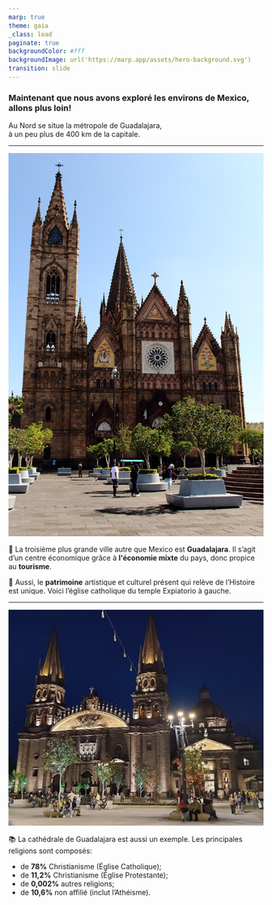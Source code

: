 ```yaml
---
marp: true
theme: gaia
_class: lead
paginate: true
backgroundColor: #fff
backgroundImage: url('https://marp.app/assets/hero-background.svg')
transition: slide
---
```


<!-- _class: lead -->

### Maintenant que nous avons exploré les environs de Mexico, allons **plus loin!**

Au Nord se situe la métropole de Guadalajara, <br> à un peu plus de 400 km de la capitale.

---

![bg right](./voyage/church_guadalajara.jpg)

🤝 La troisième plus grande ville autre que Mexico est **Guadalajara**. Il s’agit d’un centre économique grâce à **l'économie mixte** du pays, donc propice au **tourisme**.

📖 Aussi, le **patrimoine** artistique et culturel présent qui relève de l’Histoire est unique. Voici l’église catholique du temple Expiatorio à gauche.

---

![bg left](./voyage/cathedral_mexico.jpg)

📚 La cathédrale de Guadalajara est aussi un exemple. Les principales religions sont composés:
- de **78%** Christianisme (Église Catholique);
- de **11,2%** Christianisme (Église Protestante);
- de **0,002%** autres religions;
- de **10,6%** non affilié (inclut l’Athéisme).
